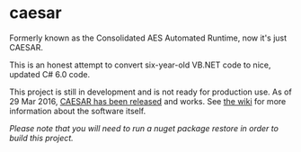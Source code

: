 # caesar
Formerly known as the Consolidated AES Automated Runtime, now it's just CAESAR.

This is an honest attempt to convert six-year-old VB.NET code to nice, updated C# 6.0 code.

This project is still in development and is not ready for production use. As of 29 Mar 2016, [CAESAR has been released](https://github.com/therealartifex/caesar/releases) and works. See [the wiki](https://github.com/therealartifex/caesar/wiki) for more information about the software itself.

_Please note that you will need to run a nuget package restore in order to build this project._
